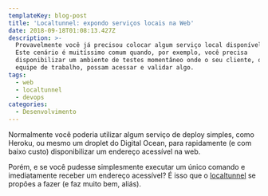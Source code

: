 ```yaml
---
templateKey: blog-post
title: 'Localtunnel: expondo serviços locais na Web'
date: 2018-09-18T01:08:13.427Z
description: >-
  Provavelmente você já precisou colocar algum serviço local disponível na Web.
  Este cenário é muitíssimo comum quando, por exemplo, você precisa
  disponibilizar um ambiente de testes momentâneo onde o seu cliente, ou sua
  equipe de trabalho, possam acessar e validar algo.
tags:
  - web
  - localtunnel
  - devops
categories:
  - Desenvolvimento
---
```

Normalmente você poderia utilizar algum serviço de deploy simples, como Heroku, ou mesmo um droplet do Digital Ocean, para rapidamente (e com baixo custo) disponibilizar um endereço acessível na web.

Porém, e se você pudesse simplesmente executar um único comando e imediatamente receber um endereço acessível? É isso que o [localtunnel](https://localtunnel.github.io/www/) se propões a fazer (e faz muito bem, aliás).
